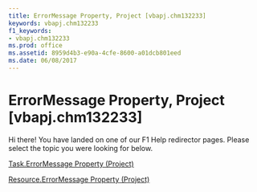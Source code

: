 ```yaml
---
title: ErrorMessage Property, Project [vbapj.chm132233]
keywords: vbapj.chm132233
f1_keywords:
- vbapj.chm132233
ms.prod: office
ms.assetid: 8959d4b3-e90a-4cfe-8600-a01dcb801eed
ms.date: 06/08/2017
---
```



# ErrorMessage Property, Project [vbapj.chm132233]

Hi there! You have landed on one of our F1 Help redirector pages. Please select the topic you were looking for below.

[Task.ErrorMessage Property (Project)](http://msdn.microsoft.com/library/1d7ded86-610e-77b4-202e-5416b536a737%28Office.15%29.aspx)

[Resource.ErrorMessage Property (Project)](http://msdn.microsoft.com/library/cb78732f-8c9c-df97-b6bc-c4eb52f4bf16%28Office.15%29.aspx)


